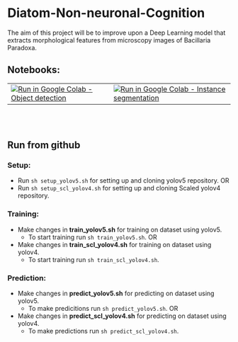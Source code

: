 # Diatom-Non-neuronal-Cognition
The aim of this project will be to improve upon a Deep Learning model that extracts morphological features from microscopy images of Bacillaria Paradoxa. 

## Notebooks:
<table>
<td>
<a target="_blank"  href="https://colab.research.google.com/github/rtharungowda/nnc/blob/main/diatom_object_detection.ipynb">
    <img src="https://www.tensorflow.org/images/colab_logo_32px.png" />Run in Google Colab - Object detection
</a>
</td>
<td>
<a target="_blank"  href="https://colab.research.google.com/github/rtharungowda/nnc/blob/main/diatom_instance_segmentation.ipynb">
    <img src="https://www.tensorflow.org/images/colab_logo_32px.png" />Run in Google Colab - Instance segmentation
</a>
</td>
</table>
<br>
<br>

## Run from github
### Setup:
+ Run ``` sh setup_yolov5.sh ``` for setting up and cloning yolov5 repository. OR
+ Run ``` sh setup_scl_yolov4.sh ``` for setting up and cloning Scaled yolov4 repository.

### Training:
+ Make changes in **train_yolov5.sh** for training on dataset using yolov5.
  + To start training run ``` sh train_yolov5.sh ```. OR
+ Make changes in **train_scl_yolov4.sh** for training on dataset using yolov4.
  + To start training run ``` sh train_scl_yolov4.sh ```.
 
### Prediction:
+ Make changes in **predict_yolov5.sh** for predicting on dataset using yolov5. 
  + To make predicitions run ``` sh predict_yolov5.sh ```. OR
+ Make changes in **predict_scl_yolov4.sh** for predicting on dataset using yolov4.
  + To make predictions run ``` sh predict_scl_yolov4.sh ```.
